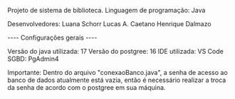 Projeto de sistema de biblioteca.
Linguagem de programação: Java

Desenvolvedores:
Luana Schorr
Lucas A. Caetano
Henrique Dalmazo

---- Configurações gerais ----

Versão do java utilizada: 17
Versão do postgree: 16
IDE utilizada: VS Code
SGBD: PgAdmin4

Importante:
Dentro do arquivo "conexaoBanco.java", a senha de acesso ao banco de dados atualmente está vazia, então é necessário realizar a troca da senha de acordo com o postgree em sua máquina.    
